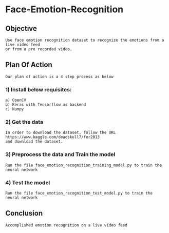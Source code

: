 # Face-Emotion-Recognition

## Objective
    Use face emotion recognition dataset to recognize the emotions from a live video feed 
    or from a pre recorded video.

## Plan Of Action
    Our plan of action is a 4 step process as below

### 1) Install below requisites:
    a) OpenCV
    b) Keras with Tensorflow as backend
    c) Numpy

### 2) Get the data
    In order to download the dataset, follow the URL https://www.kaggle.com/deadskull7/fer2013 
    and download the dataset.

### 3) Preprocess the data and Train the model
    Run the file face_emotion_recognition_training_model.py to train the neural network

### 4) Test the model
    Run the file face_emotion_recognition_test_model.py to train the neural network

## Conclusion
    Accomplished emotion recognition on a live video feed
